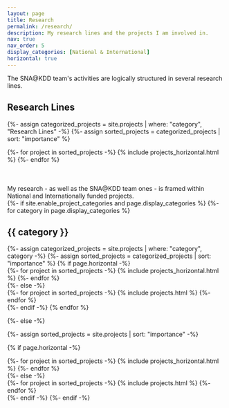 ```yaml
---
layout: page
title: Research
permalink: /research/
description: My research lines and the projects I am involved in.
nav: true
nav_order: 5
display_categories: [National & International]
horizontal: true
---
```



<div class="projects">
<div class="container">
The SNA@KDD team's activities are logically structured in several research lines.
</div>
</div>

<div class="projects">
  <!-- Display categorized projects -->
  <h2 class="category">Research Lines</h2>

  {%- assign categorized_projects = site.projects | where: "category", "Research Lines" -%}
  {%- assign sorted_projects = categorized_projects | sort: "importance" %}
  <!-- Generate cards for each project -->
  <div class="container">
    <div class="row row-cols-2">
    {%- for project in sorted_projects -%}
      {% include projects_horizontal.html %}
    {%- endfor %}
    </div>
  </div>
</div>

<div class="projects" style="margin-top: 50px;">
<div class="container">
My research - as well as the SNA@KDD team ones - is framed within National and Internationally funded projects. 
</div>
</div>

<!-- pages/projects.md -->
<div class="projects">
{%- if site.enable_project_categories and page.display_categories %}
  <!-- Display categorized projects -->
  {%- for category in page.display_categories %}
  <h2 class="category">{{ category }}</h2>
  {%- assign categorized_projects = site.projects | where: "category", category -%}
  {%- assign sorted_projects = categorized_projects | sort: "importance" %}
  <!-- Generate cards for each project -->
  {% if page.horizontal -%}
  <div class="container">
    <div class="row row-cols-2">
    {%- for project in sorted_projects -%}
      {% include projects_horizontal.html %}
    {%- endfor %}
    </div>
  </div>
  {%- else -%}
  <div class="grid">
    {%- for project in sorted_projects -%}
      {% include projects.html %}
    {%- endfor %}
  </div>
  {%- endif -%}
  {% endfor %}

{%- else -%}
<!-- Display projects without categories -->
  {%- assign sorted_projects = site.projects | sort: "importance" -%}
  <!-- Generate cards for each project -->
  {% if page.horizontal -%}
  <div class="container">
    <div class="row row-cols-2">
    {%- for project in sorted_projects -%}
      {% include projects_horizontal.html %}
    {%- endfor %}
    </div>
  </div>
  {%- else -%}
  <div class="grid">
    {%- for project in sorted_projects -%}
      {% include projects.html %}
    {%- endfor %}
  </div>
  {%- endif -%}
{%- endif -%}
</div>
